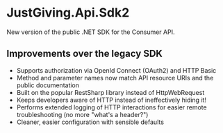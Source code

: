 # JustGiving.Api.Sdk2

New version of the public .NET SDK for the Consumer API. 

## Improvements over the legacy SDK

- Supports authorization via OpenId Connect (OAuth2) and HTTP Basic
- Method and parameter names now match API resource URIs and the public documentation
- Built on the popular RestSharp library instead of HttpWebRequest
- Keeps developers aware of HTTP instead of ineffectively hiding it!
- Performs extended logging of HTTP interactions for easier remote troubleshooting (no more "what's a header?")
- Cleaner, easier configuration with sensible defaults
